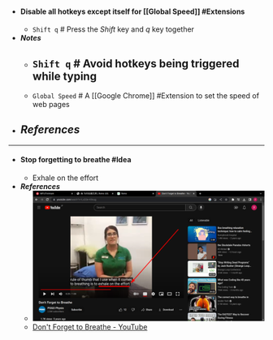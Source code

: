 - #### Disable all hotkeys except itself for [[Global Speed]] #Extensions
	- `Shift q` # Press the *Shift* key and *q* key together
- ***Notes***
	- `Shift q` # Avoid hotkeys being triggered while typing
		-
	- `Global Speed` # A [[Google Chrome]] #Extension to set the speed of web pages
- ***References***
	-
- ---
- #### Stop forgetting to breathe #Idea
	- Exhale on the effort
- ***References***
	- ![image.png](../assets/image_1670376973969_0.png)
	- [Don't Forget to Breathe - YouTube](https://www.youtube.com/watch?v=LxD3e-K9vug)